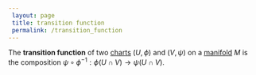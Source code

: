 ```yaml
---
 layout: page
 title: transition function
 permalink: /transition_function
---
```

The **transition function** of two [charts](https://defsmath.github.io/DefsMath/chart) $(U,\phi)$ and $(V, \psi)$ on a [manifold](https://defsmath.github.io/DefsMath/manifold) $M$ is the composition $\psi \circ \phi^{-1}: \phi(U\cap V)\to \psi(U\cap V)$.

